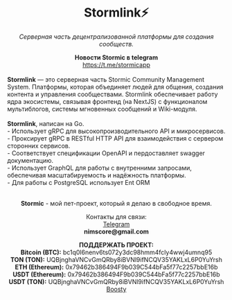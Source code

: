 <div>
  <h1 align="center">Stormlink⚡</h1>
<p align="center"><i>Серверная часть децентрализованной платформы для создания сообществ.</i></p>
<div align="center">
<b>Новости Stormic в telegram</b>
<br />
<a href='https://t.me/stormicapp'>https://t.me/stormicapp</a>
</div>
<br />
<b>Stormlink</b> — это серверная часть Stormic Community Management System. Платформы, которая объединяет людей для общения, создания контента и управления сообществами. Stormlink обеспечивает работу ядра экосистемы, связывая фронтенд (на NextJS) с функционалом мультиблогов, системы мгновенных сообщений и Wiki-модуля.
<br />
<br />
<b>Stormlink</b>, написан на Go.
<br />
- Использует gRPC для высокопроизводительного API и микросервисов.
<br />
- Проксирует gRPC в RESTful HTTP API для взаимодействия с сервером сторонних сервисов.
<br />
- Соответствует спецификации OpenAPI и пердоставляет swagger документацию.
<br />
- Использует GraphQL для работы с внутренними запросами, обеспечивая масштабируемость и надёжность платформы.
<br />
- Для работы с PostgreSQL использует Ent ORM
<br />
<br />
<p align="center">
<strong>Stormic</strong> - мой пет-проект, который я делаю в свободное время.
</p>
<p align="center">
Контакты для связи:
<br/>
<a href='https://t.me/nimscore'>Telegram</a>
<br/>
<b>nimscore@gmail.com</b>
</p>
<p align="center">
<b>ПОДДЕРЖАТЬ ПРОЕКТ:</b>
<br/>
<b>Bitcoin (BTC):</b> bc1q0l6nenv6ts072y3dc98hmm4fcly4wwj4umnq95
<br/>
<b>TON (TON):</b> UQBjnghaVNCvGmQRby8iBVNl9ifNCQV35YAKLxL6P0YuYrsh
<br/>
<b>ETH (Ethereum):</b> 0x79462b386494F9b039C544bFa5f77c2257bbE16b
<br/>
<b>USDT (Ethereum):</b> 0x79462b386494F9b039C544bFa5f77c2257bbE16b
<br/>
<b>USDT (TON):</b> UQBjnghaVNCvGmQRby8iBVNl9ifNCQV35YAKLxL6P0YuYrsh
<br/>
<a href='https://boosty.to/nims'>Boosty</a>
</p>
<br/>
</div>
